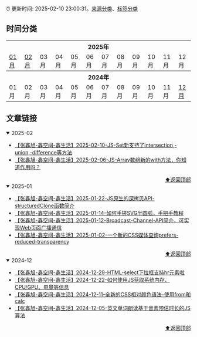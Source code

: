 :alarm_clock: 更新时间: 2025-02-10 23:00:31。[来源分类](./README.md)、[标签分类](./TAGS.md)

## 时间分类

<table>

<tr>
<th colspan="12">2025年</th>
</tr>
<tr>
<td><a href="#2025-01">01月</a></td>
<td><a href="#2025-02">02月</a></td>
<td>03月</td>
<td>04月</td>
<td>05月</td>
<td>06月</td>
<td>07月</td>
<td>08月</td>
<td>09月</td>
<td>10月</td>
<td>11月</td>
<td>12月</td>
</tr>

<tr>
<th colspan="12">2024年</th>
</tr>
<tr>
<td>01月</td>
<td>02月</td>
<td>03月</td>
<td>04月</td>
<td>05月</td>
<td>06月</td>
<td>07月</td>
<td>08月</td>
<td>09月</td>
<td>10月</td>
<td>11月</td>
<td><a href="#2024-12">12月</a></td>
</tr>

</table>

## 文章链接

<details open>
<summary id="2025-02">
 2025-02
</summary>


- [【张鑫旭-鑫空间-鑫生活】2025-02-10-JS-Set新支持了intersection,-union,-difference等方法](https://www.zhangxinxu.com/wordpress/2025/02/js-set-intersection-union-difference/) 
- [【张鑫旭-鑫空间-鑫生活】2025-02-06-JS-Array数组新的with方法，你知道作用吗？](https://www.zhangxinxu.com/wordpress/2025/02/js-array-with/) 

<div align="right"><a href="#时间分类">⬆返回顶部</a></div>
</details>

<details open>
<summary id="2025-01">
 2025-01
</summary>


- [【张鑫旭-鑫空间-鑫生活】2025-01-22-JS原生的深拷贝API-structuredClone函数简介](https://www.zhangxinxu.com/wordpress/2025/01/js-api-structuredclone/) 
- [【张鑫旭-鑫空间-鑫生活】2025-01-14-如何手搓SVG半圆弧，手把手教程](https://www.zhangxinxu.com/wordpress/2025/01/svg-arc-path-circle/) 
- [【张鑫旭-鑫空间-鑫生活】2025-01-12-Broadcast-Channel-API简介，可实现Web页面广播通信](https://www.zhangxinxu.com/wordpress/2025/01/js-broadcast-channel-api/) 
- [【张鑫旭-鑫空间-鑫生活】2025-01-02-一个新的CSS媒体查询prefers-reduced-transparency](https://www.zhangxinxu.com/wordpress/2025/01/css-media-cprefers-reduced-transparency/) 

<div align="right"><a href="#时间分类">⬆返回顶部</a></div>
</details>

<details open>
<summary id="2024-12">
 2024-12
</summary>


- [【张鑫旭-鑫空间-鑫生活】2024-12-29-HTML-select下拉框支持hr元素啦](https://www.zhangxinxu.com/wordpress/2024/12/html-select-support-hr/) 
- [【张鑫旭-鑫空间-鑫生活】2024-12-22-如何使用JS获取系统内存、CPU/GPU、电量等信息](https://www.zhangxinxu.com/wordpress/2024/12/js-get-memory-cpu-gpu-battery/) 
- [【张鑫旭-鑫空间-鑫生活】2024-12-11-全新的CSS相对颜色语法-使用from和calc](https://www.zhangxinxu.com/wordpress/2024/12/css-relative-color-from-calc/) 
- [【张鑫旭-鑫空间-鑫生活】2024-12-05-英文单词朗读基于音素预估时长的JS算法](https://www.zhangxinxu.com/wordpress/2024/12/js-word-speach-split-time-calc/) 

<div align="right"><a href="#时间分类">⬆返回顶部</a></div>
</details>

